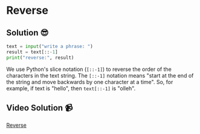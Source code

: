 
# Reverse

## Solution 😎

```python
text = input("write a phrase: ")
result = text[::-1]
print("reverse:", result)
```

We use Python's slice notation (`[::-1]`) to reverse the order of the characters in the text string. The `[::-1]` notation means "start at the end of the string and move backwards by one character at a time". So, for example, if text is "hello", then `text[::-1]` is "olleh".

## Video Solution 📹

[Reverse](https://drive.google.com/file/d/1Xebr_H12pp2E_yDQI5PKOTqQsQ4NN3OC/view?usp=sharing)
